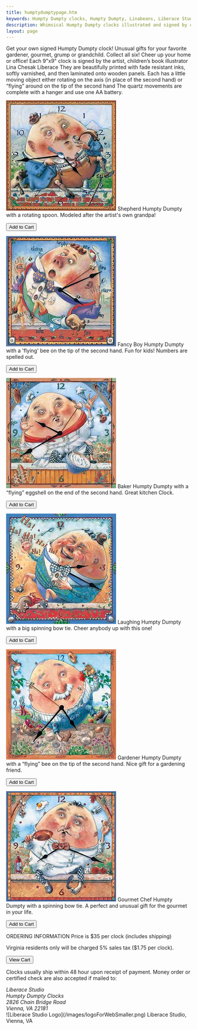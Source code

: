 ```yaml
---
title: humptydumptypage.htm
keywords: Humpty Dumpty clocks, Humpty Dumpty, Linabeans, Liberace Studio, nursery rhyme clock, Humpty Dumpty clock, humpty dumpty collectible, humpty dumpty wall clock, humpty dumpty illustration, illustrated clocks, gift clocks, Lina Chesak, Lina Liberace, Lina Chesak Liberace
description: Whimsical Humpty Dumpty clocks illustrated and signed by children's book illustrator Lina Liberace. Lina has illustrated books such as &quot;Polly Hopper's Pouch&quot; and &quot;Charlie Muffin's Miracle Mouse.&quot;"polly hopper's pouch" and "charlie muffin miracle mouse."
layout: page
---
```


Get your own signed Humpty Dumpty clock!
Unusual gifts for your favorite gardener, gourmet, grump or grandchild.
Collect all six! Cheer up your home or office!
Each 9"x9" clock is signed by the artist, children&#8217;s book illustrator Lina Chesak Liberace
They are beautifully printed with fade resistant inks, softly varnished, and then laminated onto wooden panels. Each has a little moving object either rotating on the axis (in place of the second hand)
or &#8220;flying&#8221; around on the tip of the second hand
The quartz movements are complete with a hanger and use one AA battery.

![Shepherd Humpty Dumpty](/images/clocks/hdshepherdforwebsite.jpg)
Shepherd Humpty Dumpty with a rotating spoon.
Modeled after the artist's own grandpa!
<form target="paypal" action="https://www.paypal.com/cgi-bin/webscr" method="post">
  <input type="submit" value="Add to Cart"/> 
  <input type="hidden" name="add" value="1">
  <input type="hidden" name="currency_code2" value="USD">
  <input type="hidden" name="cmd" value="_cart">
  <input type="hidden" name="business" value="lina@linaliberace.com">
  <input type="hidden" name="item_name" value="Shepherd Humpty Dumpty">
  <input type="hidden" name="item_number" value="humpty_shepherd">
  <input type="hidden" name="amount" value="35.00">
  <input type="hidden" name="no_note" value="1">
</form>

![Fancy Boy HD](/images/clocks/hdfancyboyforwebsite.jpg)
Fancy Boy Humpty Dumpty with a 'flying' bee on the tip of the second hand.
Fun for kids! Numbers are spelled out.
<form target="paypal" action="https://www.paypal.com/cgi-bin/webscr" method="post">
  <input type="submit" value="Add to Cart"/> 
  <input type="hidden" name="add" value="1">
  <input type="hidden" name="cmd" value="_cart">
  <input type="hidden" name="business" value="lina@linaliberace.com">
  <input type="hidden" name="item_name" value="Fancy Boy Humpty Dumpty">
  <input type="hidden" name="item_number" value="humpty_fancyboy">
  <input type="hidden" name="amount" value="35.00">
  <input type="hidden" name="no_note" value="1">
  <input type="hidden" name="currency_code" value="USD">
</form>

![Baker HD](/images/clocks/hdbakerforwebsite.jpg)
Baker  Humpty Dumpty with a &#8220;flying&#8221; eggshell on the end of the second hand.
Great kitchen Clock.
<form target="paypal" action="https://www.paypal.com/cgi-bin/webscr" method="post">
  <input type="submit" value="Add to Cart"/> 
  <input type="hidden" name="add" value="1">
  <input type="hidden" name="cmd" value="_cart">
  <input type="hidden" name="business" value="lina@linaliberace.com">
  <input type="hidden" name="item_name" value="Baker Humpty Dumpty">
  <input type="hidden" name="item_number" value="humpty_baker">
  <input type="hidden" name="amount" value="35.00">
  <input type="hidden" name="no_note" value="1">
  <input type="hidden" name="currency_code" value="USD">
</form>

![Laughing HD](/images/clocks/hdlaughingforwebsite.jpg)
Laughing Humpty Dumpty with a big spinning bow tie.
Cheer anybody up with this one!
<form target="paypal" action="https://www.paypal.com/cgi-bin/webscr" method="post">
<input type="submit" value="Add to Cart"/> 
  <input type="hidden" name="add" value="1">
  <input type="hidden" name="cmd" value="_cart">
  <input type="hidden" name="business" value="lina@linaliberace.com">
  <input type="hidden" name="item_name" value="Laughing Humpty Dumpty">
  <input type="hidden" name="item_number" value="humpty_laughing">
  <input type="hidden" name="amount" value="35.00">
  <input type="hidden" name="no_note" value="1">
  <input type="hidden" name="currency_code" value="USD">
</form>

![Gardening HD](/images/clocks/hdgardenerforwebsite.jpg)
Gardener Humpty Dumpty with a &#8220;flying&#8221; bee on the tip of the second hand.
Nice gift for a gardening friend.
<form target="paypal" action="https://www.paypal.com/cgi-bin/webscr" method="post">
<input type="submit" value="Add to Cart"/> 
  <input type="hidden" name="add" value="1">
  <input type="hidden" name="cmd" value="_cart">
  <input type="hidden" name="business" value="lina@linaliberace.com">
  <input type="hidden" name="item_name" value="Gardener Humpty Dumpty">
  <input type="hidden" name="item_number" value="humpty_gardener">
  <input type="hidden" name="amount" value="35.00">
  <input type="hidden" name="no_note" value="1">
  <input type="hidden" name="currency_code" value="USD">
</form>

![Chef Humpty Dumpty](/images/clocks/hdchefforwebsite.jpg)
Gourmet Chef Humpty Dumpty with a spinning bow tie.
A perfect and unusual gift for the gourmet in your life.
<form target="paypal" action="https://www.paypal.com/cgi-bin/webscr" method="post">
<input type="submit" value="Add to Cart"/> 
  <input type="hidden" name="add" value="1">
  <input type="hidden" name="cmd" value="_cart">
  <input type="hidden" name="business" value="lina@linaliberace.com">
  <input type="hidden" name="item_name" value="Gourmet Chef Humpty Dumpty">
  <input type="hidden" name="item_number" value="humpty_gourmetchef">
  <input type="hidden" name="amount" value="35.00">
  <input type="hidden" name="no_note" value="1">
  <input type="hidden" name="currency_code" value="USD">
</form>

ORDERING INFORMATION
Price is $35 per clock (includes shipping)

Virginia residents only will be charged 5% sales tax ($1.75 per clock).
<form target="paypal" action="https://www.paypal.com/cgi-bin/webscr" method="post">
	<input type="submit" value="View Cart"/> 
  <input type="hidden" name="cmd" value="_cart">
  <input type="hidden" name="business" value="lina@linaliberace.com">
  <input type="hidden" name="display" value="1">
</form>

Clocks usually ship within 48 hour upon receipt of payment.
Money order or certified check are also accepted if mailed to:
<address>
Liberace Studio<br/>
Humpty Dumpty Clocks<br/>
2826 Chain Bridge Road<br/>
Vienna, VA 22181
</address>
![Liberace Studio Logo](/images/logoForWebSmaller.png)
Liberace Studio, Vienna, VA









